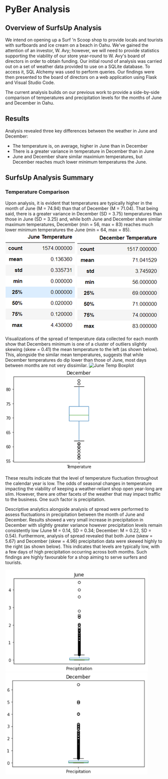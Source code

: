 # PyBer Analysis


## Overview of SurfsUp Analysis
We intend on opening up a Surf 'n Scoop shop to provide locals and tourists with surfboards and ice cream on a beach in Oahu. We've gained the attention of an investor, W. Avy; however, we will need to provide statistics supporting the viability of our store year-round to W. Avy's board of directors in order to obtain funding. 
Our initial round of analysis was carried out on a set of weather data provided to use on a SQLite database. To access it, SQL Alchemy was used to perform queries. Our findings were then presented to the board of directors on a web application using Flask and Visual Studio Code. 

The current analysis builds on our previous work to provide a side-by-side comparison of temperatures and precipitation levels for the months of June and December in Oahu.

## Results
Analysis revealed three key differences between the weather in June and December:
- The temperature is, on average, higher in June than in December 
- There is a greater variance in temperature in December  than in June
- June and December share similar maximium temperatures, but December  reaches much lower minimum temperatures the June.

## SurfsUp Analysis Summary

### Temperature Comparison
Upon analysis, it is evident that temperatures are typically higher in the month of June (M = 74.94)  than that of December (M = 71.04). That being said, there is a greater variance in December (SD = 3.75) temperatures than those in June (SD = 3.25) and, while both June and December share similar maximum temperatures, December (min = 56, max = 83) reaches much lower minimum temperatures the June (min = 64, max = 85). 
 ![June Temp](/Output/June_temp_describe.PNG)
 ![Dec Temp](/Output/Dec_temp_describe.PNG)
 
Visualizations of the spread of temperature data collected for each month show that Decembers minimum is one of a cluster of outliers slightly skewing (skew = 0.41) the mean temperature to the left (as shown below). This, alongside the similar mean temperatures, suggests that while December temperatures do dip lower than those of June, most days between months are not very dissimilar. 
  ![June Temp Boxplot](/Output/June_temp_box_resized.PNG)
  ![Dec Temp Boxplot](/Output/Dec_temp_box_resized.PNG)
  
These results indicate that the level of temperature fluctuation throughout the calendar year is low. The odds of seasonal changes in temperature impacting the viability of keeping a weather-reliant shop open year-long are slim. However, there are other facets of the weather that may impact traffic to the business. One such factor is precipitation. 
  
Descriptive analytics alongside analysis of spread were performed to assess fluctuations in precipitation between the month of June and December. Results showed a very small increase in precipitation in December with slightly greater variance however precipitation levels remain consistently low (June M = 0.14, SD = 0.34; December: M = 0.22, SD = 0.54). 
Furthermore, analysis of spread revealed that both June (skew = 5.67) and December (skew = 4.96) precipitation data were skewed highly to the right (as shown below). This indicates that levels are typically low, with a few days of high precipitation occurring across both months.  Such findings are highly favourable for a shop aiming to serve surfers and tourists. 
  
  ![June Precip Boxplot](/Output/June_prcp_box_resized.PNG)
  ![Dec Precip Boxplot](/Output/Dec_prcp_box_resized.PNG)
  
